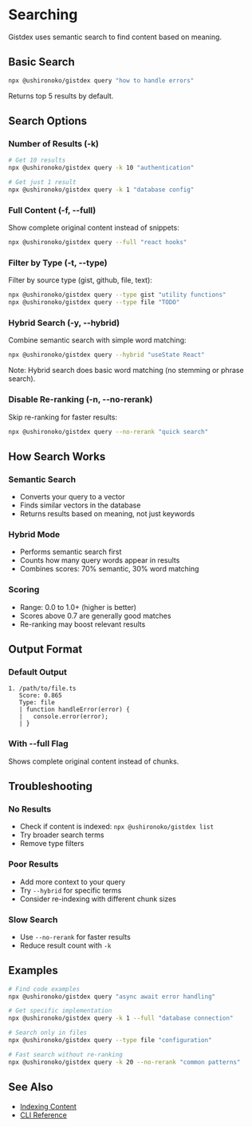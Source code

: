 # Searching

Gistdex uses semantic search to find content based on meaning.

## Basic Search

```bash
npx @ushironoko/gistdex query "how to handle errors"
```

Returns top 5 results by default.

## Search Options

### Number of Results (-k)

```bash
# Get 10 results
npx @ushironoko/gistdex query -k 10 "authentication"

# Get just 1 result
npx @ushironoko/gistdex query -k 1 "database config"
```

### Full Content (-f, --full)

Show complete original content instead of snippets:

```bash
npx @ushironoko/gistdex query --full "react hooks"
```

### Filter by Type (-t, --type)

Filter by source type (gist, github, file, text):

```bash
npx @ushironoko/gistdex query --type gist "utility functions"
npx @ushironoko/gistdex query --type file "TODO"
```

### Hybrid Search (-y, --hybrid)

Combine semantic search with simple word matching:

```bash
npx @ushironoko/gistdex query --hybrid "useState React"
```

Note: Hybrid search does basic word matching (no stemming or phrase search).

### Disable Re-ranking (-n, --no-rerank)

Skip re-ranking for faster results:

```bash
npx @ushironoko/gistdex query --no-rerank "quick search"
```

## How Search Works

### Semantic Search
- Converts your query to a vector
- Finds similar vectors in the database
- Returns results based on meaning, not just keywords

### Hybrid Mode
- Performs semantic search first
- Counts how many query words appear in results
- Combines scores: 70% semantic, 30% word matching

### Scoring
- Range: 0.0 to 1.0+ (higher is better)
- Scores above 0.7 are generally good matches
- Re-ranking may boost relevant results

## Output Format

### Default Output
```
1. /path/to/file.ts
   Score: 0.865
   Type: file
   | function handleError(error) {
   |   console.error(error);
   | }
```

### With --full Flag
Shows complete original content instead of chunks.

## Troubleshooting

### No Results
- Check if content is indexed: `npx @ushironoko/gistdex list`
- Try broader search terms
- Remove type filters

### Poor Results
- Add more context to your query
- Try `--hybrid` for specific terms
- Consider re-indexing with different chunk sizes

### Slow Search
- Use `--no-rerank` for faster results
- Reduce result count with `-k`

## Examples

```bash
# Find code examples
npx @ushironoko/gistdex query "async await error handling"

# Get specific implementation
npx @ushironoko/gistdex query -k 1 --full "database connection"

# Search only in files
npx @ushironoko/gistdex query --type file "configuration"

# Fast search without re-ranking
npx @ushironoko/gistdex query -k 20 --no-rerank "common patterns"
```

## See Also

- [Indexing Content](./indexing.md)
- [CLI Reference](../reference/cli.md)
